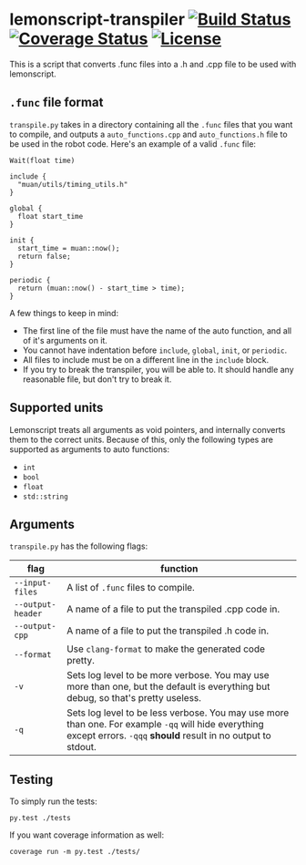 # lemonscript-transpiler [![Build Status](https://travis-ci.org/WesleyAC/lemonscript-transpiler.svg)](https://travis-ci.org/WesleyAC/lemonscript-transpiler) [![Coverage Status](https://coveralls.io/repos/github/WesleyAC/lemonscript-transpiler/badge.svg?branch=master)](https://coveralls.io/github/WesleyAC/lemonscript-transpiler?branch=master) [![License](https://img.shields.io/badge/license-MIT-blue.svg)](LICENSE.md)

This is a script that converts .func files into a .h and .cpp file to be used with lemonscript.

## `.func` file format

`transpile.py` takes in a directory containing all the `.func` files that you want to compile, and outputs a `auto_functions.cpp` and `auto_functions.h` file to be used in the robot code. Here's an example of a valid `.func` file:

```
Wait(float time)

include {
  "muan/utils/timing_utils.h"
}

global {
  float start_time
}

init {
  start_time = muan::now();
  return false;
}

periodic {
  return (muan::now() - start_time > time);
}
```

A few things to keep in mind:

* The first line of the file must have the name of the auto function, and all of it's arguments on it.
* You cannot have indentation before `include`, `global`, `init`, or `periodic`.
* All files to include must be on a different line in the `include` block.
* If you try to break the transpiler, you will be able to. It should handle any reasonable file, but don't try to break it.

## Supported units

Lemonscript treats all arguments as void pointers, and internally converts them to the correct units. Because of this, only the following types are supported as arguments to auto functions:

* `int`
* `bool`
* `float`
* `std::string`

## Arguments

`transpile.py` has the following flags:

| flag              | function |
| ----------------- | -------- |
| `--input-files`   | A list of `.func` files to compile. |
| `--output-header` | A name of a file to put the transpiled .cpp code in. |
| `--output-cpp`    | A name of a file to put the transpiled .h code in. |
| `--format`        | Use `clang-format` to make the generated code pretty. |
| `-v`              | Sets log level to be more verbose. You may use more than one, but the default is everything but debug, so that's pretty useless. |
| `-q`              | Sets log level to be less verbose. You may use more than one. For example `-qq` will hide everything except errors. `-qqq` **should** result in no output to stdout. |

## Testing

To simply run the tests:

```
py.test ./tests
```

If you want coverage information as well:

```
coverage run -m py.test ./tests/
```
